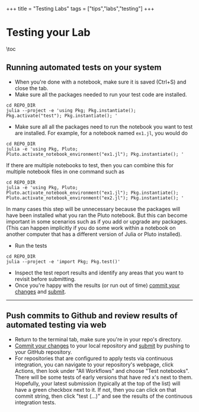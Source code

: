 +++
title = "Testing Labs"
tags = ["tips","labs","testing"]
+++

# Testing your Lab
\toc


## Running automated tests on your system
- When you're done with a notebook, make sure it is saved (Ctrl+S) and close the tab.
- Make sure all the packages needed to run your test code are installed.  
```shell
cd REPO_DIR
julia --project -e 'using Pkg; Pkg.instantiate(); Pkg.activate("test"); Pkg.instantiate(); '
```
- Make sure all all the packages need to run the notebook you want to test are installed.  For example, for a notebook named `ex1.jl`, you would do
```shell
cd REPO_DIR
julia -e 'using Pkg, Pluto; Pluto.activate_notebook_environment("ex1.jl"); Pkg.instantiate(); '
```
If there are multiple notebooks to test, then you can combine this for multiple notebook files in one command such as
```shell
cd REPO_DIR
julia -e 'using Pkg, Pluto; Pluto.activate_notebook_environment("ex1.jl"); Pkg.instantiate();   Pluto.activate_notebook_environment("ex2.jl"); Pkg.instantiate(); '
```
In many cases this step will be unnecessary because the packages will have been installed what you ran the Pluto notebook.  But this can become important in some scenarios such as if you add or upgrade any packages.  (This can happen implicitly if you do some work within a notebook on another computer that has a different version of Julia or Pluto installed).
- Run the tests
<!--
For the first few labs, I suggested using a command like
```shell
cd REPO_DIR
julia --project test/test1.jl
```
or run tets for all the notebooks like
```shell
cd REPO_DIR
julia --project test/runtests.jl
```
However, I've since realized that this resulted in some complications in including files.  Therefore, I've changed the way the test scripts are setup.  Starting with lab4 (or if you get the updated version of lab3), you can run the tests like
```shell
cd REPO_DIR
julia --project -e 'cd("test"); include("test1.jl")'
```
or run tets for all the notebooks like
-->
```shell
cd REPO_DIR
julia --project -e 'import Pkg; Pkg.test()'
```
<!--
The reason for the change is that julia test systems sets the working directory to be "test" when you run a command like
```shell
cd REPO_DIR
julia --project -e 'import Pkg; Pkg.test()'
```
which is how the GitHub continuous integration testing is running the tests.  By switching to this pattern, it'll be easier to make sure tests give consistent results when run locally or when run as part of continuous integration testing as a GitHub Action.
-->
- Inspect the test report results and identify any areas that you want to revisit before submitting.
- Once  you're happy with the results (or run out of time) [commit your changes](../commit) and [submit](../submitting).

---
## Push commits to Github and review results of automated testing via web
- Return to the terminal tab, make sure you're in your repo's directory.
- [Commit your changes](../commit) to your local repository and [submit](../submitting) by pushing to your GitHub repository.
- For repositories that are configured to apply tests via continuous integration, you can navigate to your repository's webpage, click Actions, then look under "All Workflows" and choose "Test notebooks".  There will be some tests of early versions that have red x's next to them.  Hopefully, your latest submission (typically at the top of the list) will have a green checkbox next to it.  If not, then you can click on that commit string, then click "test (...)" and see the results of the continuous integration tests.
